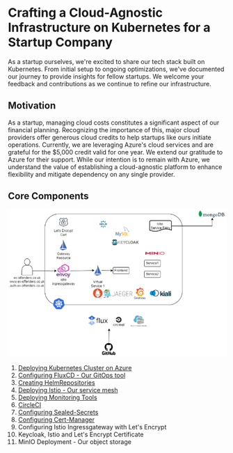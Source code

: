 # Crafting a Cloud-Agnostic Infrastructure on Kubernetes for a Startup Company

As a startup ourselves, we're excited to share our tech stack built on Kubernetes. From initial setup to ongoing optimizations, we've documented our journey to provide insights for fellow startups. We welcome your feedback and contributions as we continue to refine our infrastructure. 

## Motivation

As a startup, managing cloud costs constitutes a significant aspect of our financial planning. Recognizing the importance of this, major cloud providers offer generous cloud credits to help startups like ours initiate operations. Currently, we are leveraging Azure's cloud services and are grateful for the $5,000 credit valid for one year. We extend our gratitude to Azure for their support. While our intention is to remain with Azure, we understand the value of establishing a cloud-agnostic platform to enhance flexibility and mitigate dependency on any single provider.

## Core Components
![Alt text](images/ex-offenders-platform.png?raw=true "Ex-Offenders Platform")

1. [Deploying Kubernetes Cluster on Azure](kubernetes) 
2. [Configuring FluxCD - Our GitOps tool](docs/fluxcd.md)
3. [Creating HelmRepositories](docs/helmrepositories.md)
4. [Deploying Istio - Our service mesh](docs/istio.md)
5. [Deploying Monitoring Tools](docs/monitoring.md)
6. [CircleCI](docs/circleci.md)
7. [Configuring Sealed-Secrets](docs/sealed-secrets.md)
8. [Configuring Cert-Manager](docs/cert-manager.md)
9. Configuring Istio Ingressgateway with Let's Encrypt
10. Keycloak, Istio and Let's Encrypt Certificate
11. MinIO Deployment - Our object storage

